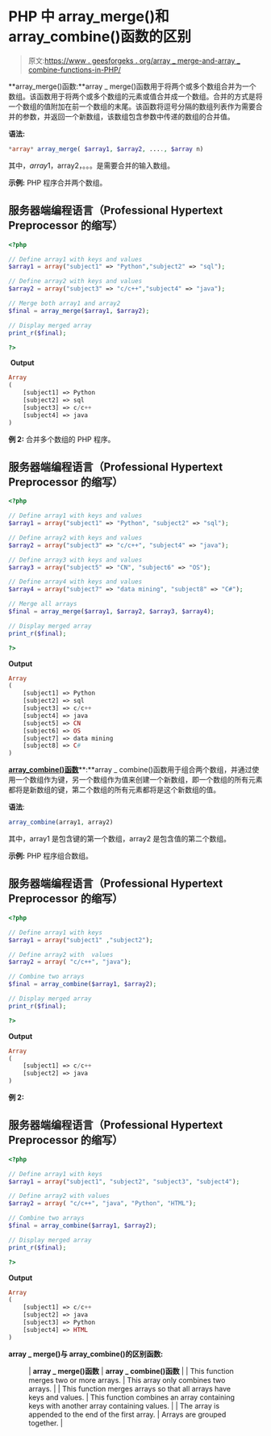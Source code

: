 # PHP 中 array_merge()和 array_combine()函数的区别

> 原文:[https://www . geesforgeks . org/array _ merge-and-array _ combine-functions-in-PHP/](https://www.geeksforgeeks.org/difference-between-array_merge-and-array_combine-functions-in-php/)

**array_merge()函数:**array _ merge()函数用于将两个或多个数组合并为一个数组。该函数用于将两个或多个数组的元素或值合并成一个数组。合并的方式是将一个数组的值附加在前一个数组的末尾。该函数将逗号分隔的数组列表作为需要合并的参数，并返回一个新数组，该数组包含参数中传递的数组的合并值。

**语法:**

```php
*array* array_merge( $array1, $array2, ...., $array n)
```

其中，$array1，$array2，。。。是需要合并的输入数组。

**示例:** PHP 程序合并两个数组。

## 服务器端编程语言（Professional Hypertext Preprocessor 的缩写）

```php
<?php

// Define array1 with keys and values
$array1 = array("subject1" => "Python","subject2" => "sql");

// Define array2 with keys and values
$array2 = array("subject3" => "c/c++","subject4" => "java");

// Merge both array1 and array2
$final = array_merge($array1, $array2);

// Display merged array
print_r($final);

?>
```

 **Output**

```php
Array
(
    [subject1] => Python
    [subject2] => sql
    [subject3] => c/c++
    [subject4] => java
)
```

**例 2:** 合并多个数组的 PHP 程序。

## 服务器端编程语言（Professional Hypertext Preprocessor 的缩写）

```php
<?php

// Define array1 with keys and values
$array1 = array("subject1" => "Python", "subject2" => "sql");

// Define array2 with keys and values
$array2 = array("subject3" => "c/c++", "subject4" => "java");

// Define array3 with keys and values
$array3 = array("subject5" => "CN", "subject6" => "OS");

// Define array4 with keys and values
$array4 = array("subject7" => "data mining", "subject8" => "C#");

// Merge all arrays
$final = array_merge($array1, $array2, $array3, $array4);

// Display merged array
print_r($final);

?>
```

**Output**

```php
Array
(
    [subject1] => Python
    [subject2] => sql
    [subject3] => c/c++
    [subject4] => java
    [subject5] => CN
    [subject6] => OS
    [subject7] => data mining
    [subject8] => C#
)
```

[**array_combine()函数**](https://www.geeksforgeeks.org/php-array_combine-function/)**:**array _ combine()函数用于组合两个数组，并通过使用一个数组作为键，另一个数组作为值来创建一个新数组，即一个数组的所有元素都将是新数组的键，第二个数组的所有元素都将是这个新数组的值。

**语法**:

```php
array_combine(array1, array2)
```

其中，array1 是包含键的第一个数组，array2 是包含值的第二个数组。

**示例:** PHP 程序组合数组。

## 服务器端编程语言（Professional Hypertext Preprocessor 的缩写）

```php
<?php

// Define array1 with keys 
$array1 = array("subject1" ,"subject2");

// Define array2 with  values
$array2 = array( "c/c++", "java");

// Combine two arrays
$final = array_combine($array1, $array2);

// Display merged array
print_r($final);

?>
```

**Output**

```php
Array
(
    [subject1] => c/c++
    [subject2] => java
)
```

**例 2:**

## 服务器端编程语言（Professional Hypertext Preprocessor 的缩写）

```php
<?php

// Define array1 with keys 
$array1 = array("subject1", "subject2", "subject3", "subject4");

// Define array2 with values
$array2 = array( "c/c++", "java", "Python", "HTML");

// Combine two arrays
$final = array_combine($array1, $array2);

// Display merged array
print_r($final);

?>
```

**Output**

```php
Array
(
    [subject1] => c/c++
    [subject2] => java
    [subject3] => Python
    [subject4] => HTML
)
```

**array _ merge()与 array_combine()的区别函数:**

<figure class="table">

| **array _ merge()函数** | **array _ combine()函数** |
| This function merges two or more arrays. | This array only combines two arrays. |
| This function merges arrays so that all arrays have keys and values. | This function combines an array containing keys with another array containing values. |
| The array is appended to the end of the first array. | Arrays are grouped together. |

</figure>